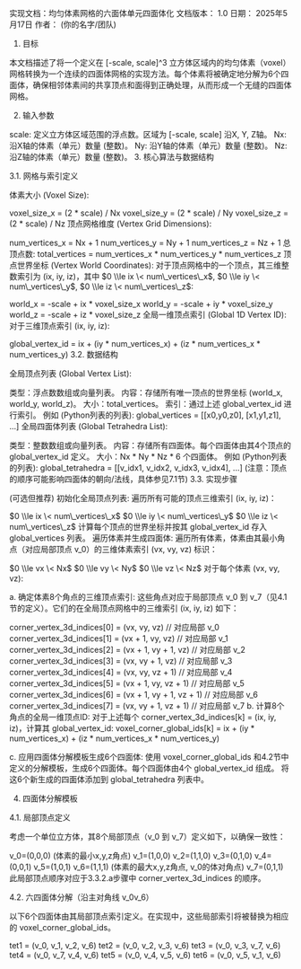 实现文档：均匀体素网格的六面体单元四面体化
文档版本： 1.0
日期： 2025年5月17日
作者： (你的名字/团队)

1. 目标

本文档描述了将一个定义在 [-scale, scale]^3 立方体区域内的均匀体素（voxel）网格转换为一个连续的四面体网格的实现方法。每个体素将被确定地分解为6个四面体，确保相邻体素间的共享顶点和面得到正确处理，从而形成一个无缝的四面体网格。

2. 输入参数

scale: 定义立方体区域范围的浮点数。区域为 [-scale, scale] 沿X, Y, Z轴。
Nx: 沿X轴的体素（单元）数量 (整数)。
Ny: 沿Y轴的体素（单元）数量 (整数)。
Nz: 沿Z轴的体素（单元）数量 (整数)。
3. 核心算法与数据结构

3.1. 网格与索引定义

体素大小 (Voxel Size):

voxel_size_x = (2 * scale) / Nx
voxel_size_y = (2 * scale) / Ny
voxel_size_z = (2 * scale) / Nz
顶点网格维度 (Vertex Grid Dimensions):

num_vertices_x = Nx + 1
num_vertices_y = Ny + 1
num_vertices_z = Nz + 1
总顶点数: total_vertices = num_vertices_x * num_vertices_y * num_vertices_z
顶点世界坐标 (Vertex World Coordinates):
对于顶点网格中的一个顶点，其三维整数索引为 (ix, iy, iz)，其中 $0 \\le ix \< num\_vertices\_x$, $0 \\le iy \< num\_vertices\_y$, $0 \\le iz \< num\_vertices\_z$:

world_x = -scale + ix * voxel_size_x
world_y = -scale + iy * voxel_size_y
world_z = -scale + iz * voxel_size_z
全局一维顶点索引 (Global 1D Vertex ID):
对于三维顶点索引 (ix, iy, iz):

global_vertex_id = ix + (iy * num_vertices_x) + (iz * num_vertices_x * num_vertices_y)
3.2. 数据结构

全局顶点列表 (Global Vertex List):

类型：浮点数数组或向量列表。
内容：存储所有唯一顶点的世界坐标 (world_x, world_y, world_z)。
大小：total_vertices。
索引：通过上述 global_vertex_id 进行索引。
例如 (Python列表的列表): global_vertices = [[x0,y0,z0], [x1,y1,z1], ...]
全局四面体列表 (Global Tetrahedra List):

类型：整数数组或向量列表。
内容：存储所有四面体。每个四面体由其4个顶点的 global_vertex_id 定义。
大小：Nx * Ny * Nz * 6 个四面体。
例如 (Python列表的列表): global_tetrahedra = [[v_idx1, v_idx2, v_idx3, v_idx4], ...] (注意：顶点的顺序可能影响四面体的朝向/法线，具体参见7.1节)
3.3. 实现步骤

(可选但推荐) 初始化全局顶点列表:
遍历所有可能的顶点三维索引 (ix, iy, iz)：

$0 \\le ix \< num\_vertices\_x$
$0 \\le iy \< num\_vertices\_y$
$0 \\le iz \< num\_vertices\_z$ 计算每个顶点的世界坐标并按其 global_vertex_id 存入 global_vertices 列表。
遍历体素并生成四面体:
遍历所有体素，体素由其最小角点（对应局部顶点 v_0）的三维体素索引 (vx, vy, vz) 标识：

$0 \\le vx \< Nx$
$0 \\le vy \< Ny$
$0 \\le vz \< Nz$
对于每个体素 (vx, vy, vz):

a. 确定体素8个角点的三维顶点索引:
这些角点对应于局部顶点 v_0 到 v_7（见4.1节的定义）。它们的在全局顶点网格中的三维索引 (ix, iy, iz) 如下：

corner_vertex_3d_indices[0] = (vx, vy, vz) // 对应局部 v_0
corner_vertex_3d_indices[1] = (vx + 1, vy, vz) // 对应局部 v_1
corner_vertex_3d_indices[2] = (vx + 1, vy + 1, vz) // 对应局部 v_2
corner_vertex_3d_indices[3] = (vx, vy + 1, vz) // 对应局部 v_3
corner_vertex_3d_indices[4] = (vx, vy, vz + 1) // 对应局部 v_4
corner_vertex_3d_indices[5] = (vx + 1, vy, vz + 1) // 对应局部 v_5
corner_vertex_3d_indices[6] = (vx + 1, vy + 1, vz + 1) // 对应局部 v_6
corner_vertex_3d_indices[7] = (vx, vy + 1, vz + 1) // 对应局部 v_7
b. 计算8个角点的全局一维顶点ID:
对于上述每个 corner_vertex_3d_indices[k] = (ix, iy, iz)，计算其 global_vertex_id:
voxel_corner_global_ids[k] = ix + (iy * num_vertices_x) + (iz * num_vertices_x * num_vertices_y)

c. 应用四面体分解模板生成6个四面体:
使用 voxel_corner_global_ids 和4.2节中定义的分解模板，生成6个四面体。每个四面体由4个 global_vertex_id 组成。
将这6个新生成的四面体添加到 global_tetrahedra 列表中。

4. 四面体分解模板

4.1. 局部顶点定义

考虑一个单位立方体，其8个局部顶点（v_0 到 v_7）定义如下，以确保一致性：

v_0=(0,0,0) (体素的最小x,y,z角点)
v_1=(1,0,0)
v_2=(1,1,0)
v_3=(0,1,0)
v_4=(0,0,1)
v_5=(1,0,1)
v_6=(1,1,1) (体素的最大x,y,z角点, v_0的体对角点)
v_7=(0,1,1)
此局部顶点顺序对应于3.3.2.a步骤中 corner_vertex_3d_indices 的顺序。

4.2. 六四面体分解（沿主对角线 v_0v_6）

以下6个四面体由其局部顶点索引定义。在实现中，这些局部索引将被替换为相应的 voxel_corner_global_ids。

tet1 = (v_0, v_1, v_2, v_6)
tet2 = (v_0, v_2, v_3, v_6)
tet3 = (v_0, v_3, v_7, v_6)
tet4 = (v_0, v_7, v_4, v_6)
tet5 = (v_0, v_4, v_5, v_6)
tet6 = (v_0, v_5, v_1, v_6)